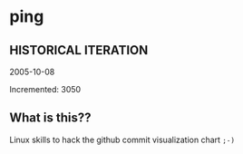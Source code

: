 # ping

## HISTORICAL ITERATION
2005-10-08

Incremented: 3050

## What is this?? 
Linux skills to hack the github commit visualization chart `;-)`
